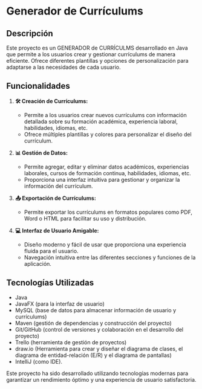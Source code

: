 # Generador de Currículums

## Descripción

Este proyecto es un GENERADOR de CURRÍCULMS desarrollado en Java que permite a los usuarios crear y gestionar currículums de manera eficiente. Ofrece diferentes plantillas y opciones de personalización para adaptarse a las necesidades de cada usuario.

## Funcionalidades

1. **🛠️ Creación de Currículums:**
    - Permite a los usuarios crear nuevos currículums con información detallada sobre su formación académica, experiencia laboral, habilidades, idiomas, etc.
    - Ofrece múltiples plantillas y colores para personalizar el diseño del currículum.

2. **📊 Gestión de Datos:**
    - Permite agregar, editar y eliminar datos académicos, experiencias laborales, cursos de formación continua, habilidades, idiomas, etc.
    - Proporciona una interfaz intuitiva para gestionar y organizar la información del currículum.

3. **📤 Exportación de Currículums:**
    - Permite exportar los currículums en formatos populares como PDF, Word o HTML para facilitar su uso y distribución.

4. **💻 Interfaz de Usuario Amigable:**
    - Diseño moderno y fácil de usar que proporciona una experiencia fluida para el usuario.
    - Navegación intuitiva entre las diferentes secciones y funciones de la aplicación.

## Tecnologías Utilizadas

- Java
- JavaFX (para la interfaz de usuario)
- MySQL (base de datos para almacenar información de usuario y currículums)
- Maven (gestión de dependencias y construcción del proyecto)
- Git/GitHub (control de versiones y colaboración en el desarrollo del proyecto)
- Trello (herramienta de gestión de proyectos)
- draw.io (Herramienta para crear y diseñar el diagrama de clases, el diagrama de entidad-relación (E/R) y el diagrama de pantallas)
- IntelliJ (como IDE).

Este proyecto ha sido desarrollado utilizando tecnologías modernas para garantizar un rendimiento óptimo y una experiencia de usuario satisfactoria.